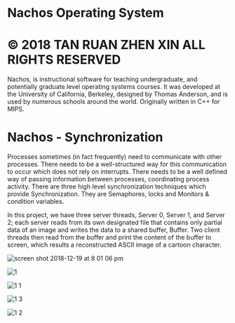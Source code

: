 # Nachos Operating System
# © 2018 TAN RUAN ZHEN XIN ALL RIGHTS RESERVED

Nachos, is instructional software for teaching undergraduate, and potentially graduate level operating systems courses. It was developed at the University of California, Berkeley, designed by Thomas Anderson, and is used by numerous schools around the world. Originally written in C++ for MIPS.

# Nachos - Synchronization

Processes sometimes (in fact frequently) need to communicate with other processes. There needs to be a well-structured way for this communication to occur which does not rely on interrupts. There needs to be a well defined way of passing information between processes, coordinating process activity. There are three high level synchronization techniques which provide Synchronization. They are Semaphores, locks and Monitors & condition variables.

In this project, we have three server threads, Server 0, Server 1, and Server 2; each server reads from its own designated file that contains only partial data of an image and writes the data to a shared buffer, Buffer. Two client threads then read from the buffer and print the content of the buffer to screen, which results a reconstructed ASCII image of a cartoon character.

![screen shot 2018-12-19 at 8 01 06 pm](https://user-images.githubusercontent.com/28322834/50257797-d39bf000-03ca-11e9-8f50-2c4d1954c4ca.png)


![1](https://user-images.githubusercontent.com/28322834/50257942-794f5f00-03cb-11e9-9731-0052d3d9e155.png)

![1 1](https://user-images.githubusercontent.com/28322834/50257986-ac91ee00-03cb-11e9-93fa-4fbbda378c63.png)

![1 3](https://user-images.githubusercontent.com/28322834/50257991-b1ef3880-03cb-11e9-890f-12366c1321e2.png)

![1 2](https://user-images.githubusercontent.com/28322834/50257992-b1ef3880-03cb-11e9-9b93-ea17d856a851.png)
